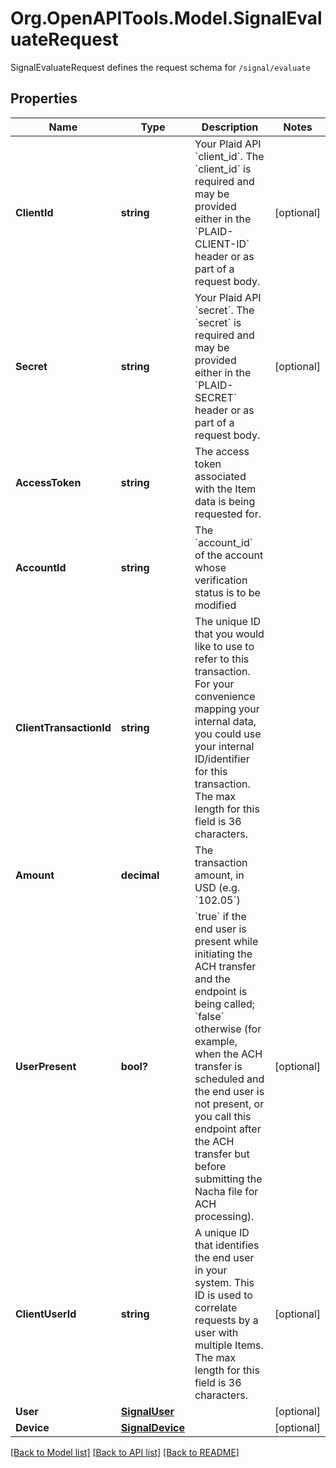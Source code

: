 # Org.OpenAPITools.Model.SignalEvaluateRequest
SignalEvaluateRequest defines the request schema for `/signal/evaluate`

## Properties

Name | Type | Description | Notes
------------ | ------------- | ------------- | -------------
**ClientId** | **string** | Your Plaid API &#x60;client_id&#x60;. The &#x60;client_id&#x60; is required and may be provided either in the &#x60;PLAID-CLIENT-ID&#x60; header or as part of a request body. | [optional] 
**Secret** | **string** | Your Plaid API &#x60;secret&#x60;. The &#x60;secret&#x60; is required and may be provided either in the &#x60;PLAID-SECRET&#x60; header or as part of a request body. | [optional] 
**AccessToken** | **string** | The access token associated with the Item data is being requested for. | 
**AccountId** | **string** | The &#x60;account_id&#x60; of the account whose verification status is to be modified | 
**ClientTransactionId** | **string** | The unique ID that you would like to use to refer to this transaction. For your convenience mapping your internal data, you could use your internal ID/identifier for this transaction. The max length for this field is 36 characters. | 
**Amount** | **decimal** | The transaction amount, in USD (e.g. &#x60;102.05&#x60;) | 
**UserPresent** | **bool?** | &#x60;true&#x60; if the end user is present while initiating the ACH transfer and the endpoint is being called; &#x60;false&#x60; otherwise (for example, when the ACH transfer is scheduled and the end user is not present, or you call this endpoint after the ACH transfer but before submitting the Nacha file for ACH processing). | [optional] 
**ClientUserId** | **string** | A unique ID that identifies the end user in your system. This ID is used to correlate requests by a user with multiple Items. The max length for this field is 36 characters. | [optional] 
**User** | [**SignalUser**](SignalUser.md) |  | [optional] 
**Device** | [**SignalDevice**](SignalDevice.md) |  | [optional] 

[[Back to Model list]](../README.md#documentation-for-models) [[Back to API list]](../README.md#documentation-for-api-endpoints) [[Back to README]](../README.md)

